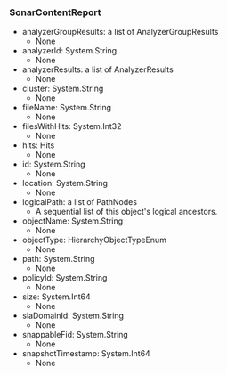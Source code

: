 ### SonarContentReport
- analyzerGroupResults: a list of AnalyzerGroupResults
  - None
- analyzerId: System.String
  - None
- analyzerResults: a list of AnalyzerResults
  - None
- cluster: System.String
  - None
- fileName: System.String
  - None
- filesWithHits: System.Int32
  - None
- hits: Hits
  - None
- id: System.String
  - None
- location: System.String
  - None
- logicalPath: a list of PathNodes
  - A sequential list of this object's logical ancestors.
- objectName: System.String
  - None
- objectType: HierarchyObjectTypeEnum
  - None
- path: System.String
  - None
- policyId: System.String
  - None
- size: System.Int64
  - None
- slaDomainId: System.String
  - None
- snappableFid: System.String
  - None
- snapshotTimestamp: System.Int64
  - None
